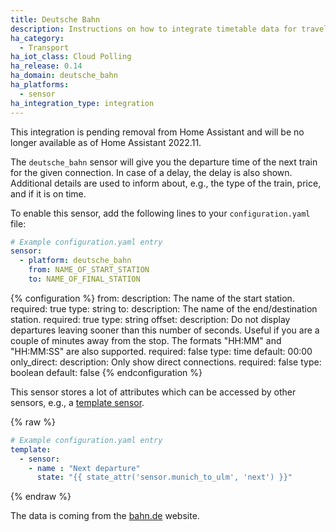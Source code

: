 ```yaml
---
title: Deutsche Bahn
description: Instructions on how to integrate timetable data for traveling in Germany within Home Assistant.
ha_category:
  - Transport
ha_iot_class: Cloud Polling
ha_release: 0.14
ha_domain: deutsche_bahn
ha_platforms:
  - sensor
ha_integration_type: integration
---
```


<div class='note warning'>
  This integration is pending removal from Home Assistant and will be no longer available as of Home Assistant 2022.11.
</div>

The `deutsche_bahn` sensor will give you the departure time of the next train for the given connection. In case of a delay, the delay is also shown. Additional details are used to inform about, e.g., the type of the train, price, and if it is on time.

To enable this sensor, add the following lines to your `configuration.yaml` file:

```yaml
# Example configuration.yaml entry
sensor:
  - platform: deutsche_bahn
    from: NAME_OF_START_STATION
    to: NAME_OF_FINAL_STATION
```

{% configuration %}
from:
  description: The name of the start station.
  required: true
  type: string
to:
  description: The name of the end/destination station.
  required: true
  type: string
offset:
  description: Do not display departures leaving sooner than this number of seconds. Useful if you are a couple of minutes away from the stop. The formats "HH:MM" and "HH:MM:SS" are also supported.
  required: false
  type: time
  default: 00:00
only_direct:
  description: Only show direct connections.
  required: false
  type: boolean
  default: false
{% endconfiguration %}

This sensor stores a lot of attributes which can be accessed by other sensors, e.g., a [template sensor](/integrations/template).

{% raw %}

```yaml
# Example configuration.yaml entry
template:
  - sensor:
    - name : "Next departure"
      state: "{{ state_attr('sensor.munich_to_ulm', 'next') }}"
```

{% endraw %}

The data is coming from the [bahn.de](https://www.bahn.de/p/view/index.shtml) website.
